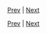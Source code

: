 [Prev](https://github.com/Ubugeeei/chibivue/blob/main/books/japanese/315_bcs_component_proxy_setup_context.md) | [Next](https://github.com/Ubugeeei/chibivue/blob/main/books/japanese/330_bcs_options_api.md)



[Prev](https://github.com/Ubugeeei/chibivue/blob/main/books/japanese/315_bcs_component_proxy_setup_context.md) | [Next](https://github.com/Ubugeeei/chibivue/blob/main/books/japanese/330_bcs_options_api.md)